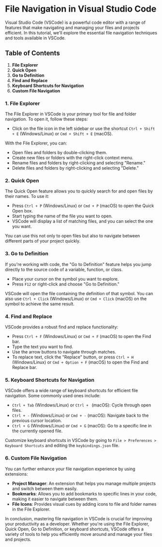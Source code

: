# File Navigation in Visual Studio Code

Visual Studio Code (VSCode) is a powerful code editor with a range of features that make navigating and managing your files and projects efficient. In this tutorial, we'll explore the essential file navigation techniques and tools available in VSCode.

## Table of Contents
1. **File Explorer**
2. **Quick Open**
3. **Go to Definition**
4. **Find and Replace**
5. **Keyboard Shortcuts for Navigation**
6. **Custom File Navigation**

### 1. **File Explorer**

The File Explorer in VSCode is your primary tool for file and folder navigation. To open it, follow these steps:

- Click on the file icon in the left sidebar or use the shortcut `Ctrl + Shift + E` (Windows/Linux) or `Cmd + Shift + E` (macOS).

With the File Explorer, you can:

- Open files and folders by double-clicking them.
- Create new files or folders with the right-click context menu.
- Rename files and folders by right-clicking and selecting "Rename."
- Delete files and folders by right-clicking and selecting "Delete."

### 2. **Quick Open**

The Quick Open feature allows you to quickly search for and open files by their names. To use it:

- Press `Ctrl + P` (Windows/Linux) or `Cmd + P` (macOS) to open the Quick Open box.
- Start typing the name of the file you want to open.
- VSCode will display a list of matching files, and you can select the one you want.

You can use this not only to open files but also to navigate between different parts of your project quickly.

### 3. **Go to Definition**

If you're working with code, the "Go to Definition" feature helps you jump directly to the source code of a variable, function, or class.

- Place your cursor on the symbol you want to explore.
- Press `F12` or right-click and choose "Go to Definition."

VSCode will open the file containing the definition of that symbol. You can also use `Ctrl + Click` (Windows/Linux) or `Cmd + Click` (macOS) on the symbol to achieve the same result.

### 4. **Find and Replace**

VSCode provides a robust find and replace functionality:

- Press `Ctrl + F` (Windows/Linux) or `Cmd + F` (macOS) to open the Find bar.
- Type the text you want to find.
- Use the arrow buttons to navigate through matches.
- To replace text, click the "Replace" button, or press `Ctrl + H` (Windows/Linux) or `Cmd + Option + F` (macOS) to open the Find and Replace bar.

### 5. **Keyboard Shortcuts for Navigation**

VSCode offers a wide range of keyboard shortcuts for efficient file navigation. Some commonly used ones include:

- `Ctrl + Tab` (Windows/Linux) or `Ctrl + ` (macOS): Cycle through open files.
- `Ctrl + -` (Windows/Linux) or `Cmd + -` (macOS): Navigate back to the previous cursor location.
- `Ctrl + G` (Windows/Linux) or `Cmd + G` (macOS): Go to a specific line in the currently opened file.

Customize keyboard shortcuts in VSCode by going to `File > Preferences > Keyboard Shortcuts` and editing the `keybindings.json` file.

### 6. **Custom File Navigation**

You can further enhance your file navigation experience by using extensions:

- **Project Manager**: An extension that helps you manage multiple projects and switch between them easily.
- **Bookmarks**: Allows you to add bookmarks to specific lines in your code, making it easier to navigate between them.
- **File Icons**: Provides visual cues by adding icons to file and folder names in the File Explorer.

In conclusion, mastering file navigation in VSCode is crucial for improving your productivity as a developer. Whether you're using the File Explorer, Quick Open, Go to Definition, or keyboard shortcuts, VSCode offers a variety of tools to help you efficiently move around and manage your files and projects.
